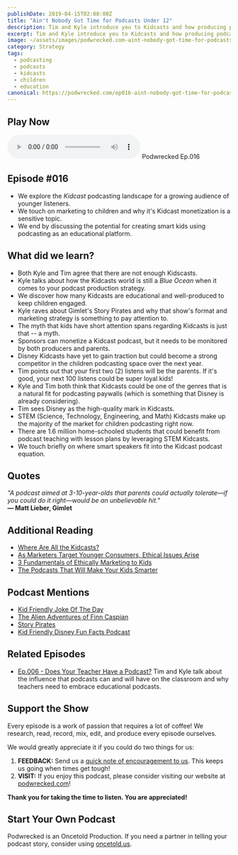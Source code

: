 ```yaml
---
publishDate: 2019-04-15T02:08:00Z
title: "Ain't Nobody Got Time for Podcasts Under 12"
description: Tim and Kyle introduce you to Kidcasts and how producing podcasts for children between 6-12 might be the opportunity you're overlooking.
excerpt: Tim and Kyle introduce you to Kidcasts and how producing podcasts for children between 6-12 might be the opportunity you're overlooking.
image: ~/assets/images/podwrecked.com-aint-nobody-got-time-for-podcasts-under-12-960x400.jpg
category: Strategy
tags:
  - podcasting
  - podcasts
  - kidcasts
  - children
  - education
canonical: https://podwrecked.com/ep016-aint-nobody-got-time-for-podcasts-under-12
---
```


## Play Now

<audio id="player" controls type="audio/mpeg" src="https://storage.googleapis.com/storage.oncetold.net/80000029/20800067/pw016-aint-nobody-got-time-for-podcasts-under-12.mp3">Your browser does not support the audio element.</audio>
Podwrecked Ep.016

## Episode #016

- We explore the _Kidcast_ podcasting landscape for a growing audience of younger listeners.
- We touch on marketing to children and why it's Kidcast monetization is a sensitive topic.
- We end by discussing the potential for creating smart kids using podcasting as an educational platform.

## What did we learn?

- Both Kyle and Tim agree that there are not enough Kidscasts.
- Kyle talks about how the Kidcasts world is still a _Blue Ocean_ when it comes to your podcast production strategy.
- We discover how many Kidcasts are educational and well-produced to keep children engaged.
- Kyle raves about Gimlet's Story Pirates and why that show's format and marketing strategy is something to pay attention to.
- The myth that kids have short attention spans regarding Kidcasts is just that -- a myth.
- Sponsors can monetize a Kidcast podcast, but it needs to be monitored by both producers and parents.
- Disney Kidcasts have yet to gain traction but could become a strong competitor in the children podcasting space over the next year.
- Tim points out that your first two (2) listens will be the parents. If it's good, your next 100 listens could be super loyal kids!
- Kyle and Tim both think that Kidcasts could be one of the genres that is a natural fit for podcasting paywalls (which is something that Disney is already considering).
- Tim sees Disney as the high-quality mark in Kidcasts.
- STEM (Science, Technology, Engineering, and Math) Kidcasts make up the majority of the market for children podcasting right now.
- There are 1.6 million home-schooled students that could benefit from podcast teaching with lesson plans by leveraging STEM Kidcasts.
- We touch briefly on where smart speakers fit into the Kidcast podcast equation.

## Quotes

_"A podcast aimed at 3-10-year-olds that parents could actually tolerate—if you could do it right—would be an unbelievable hit."_<br />
**― Matt Lieber, Gimlet**

## Additional Reading

- <a href="https://www.theatlantic.com/education/archive/2016/03/where-are-all-the-kidcasts/476157/" target="_blank">Where Are All the Kidcasts?</a>
- <a href="https://www.holmesreport.com/latest/article/as-marketers-target-younger-consumers-ethical-issues-arise" target="_blank">As Marketers Target Younger Consumers, Ethical Issues Arise</a>
- <a href="https://www.entrepreneur.com/article/276437" target="_blank">3 Fundamentals of Ethically Marketing to Kids</a>
- <a href="https://www.kveller.com/the-podcasts-that-will-make-your-kids-smarter/" target="_blank">The Podcasts That Will Make Your Kids Smarter</a>

## Podcast Mentions

- <a href="https://podcasts.apple.com/us/podcast/kid-friendly-joke-of-the-day/id1376295005" target="_blank">Kid Friendly Joke Of The Day</a>
- <a href="https://podcasts.apple.com/us/podcast/the-alien-adventures-of-finn-caspian-science-fiction/id1139672164" target="_blank">The Alien Adventures of Finn Caspian</a>
- <a href="https://www.storypirates.com/our-story" target="_blank">Story Pirates</a>
- <a href="https://app.kidslisten.org/pod/Kid-Friendly-Disney-Fun-Facts-Podcast" target="_blank">Kid Friendly Disney Fun Facts Podcast</a>

## Related Episodes

- [Ep.006 - Does Your Teacher Have a Podcast?](./ep006-does-your-teacher-have-a-podcast) Tim and Kyle talk about the influence that podcasts can and will have on the classroom and why teachers need to embrace educational podcasts.

## Support the Show

Every episode is a work of passion that requires a lot of coffee! We research, read, record, mix, edit, and produce every episode ourselves.

We would greatly appreciate it if you could do two things for us:

1. **FEEDBACK:** Send us a <a href="mailto:podwrecked@gmail.com" target="_blank">quick note of encouragement to us</a>. This keeps us going when times get tough!
1. **VISIT:** If you enjoy this podcast, please consider visiting our website at <a href="https://podwrecked.com" target="_blank">podwrecked.com</a>!

**Thank you for taking the time to listen. You are appreciated!**

## Start Your Own Podcast

Podwrecked is an Oncetold Production. If you need a partner in telling your podcast story, consider using <a href="https://oncetold.us" target="_blank">oncetold.us</a>.
